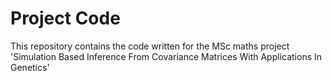 # Project Code
This repository contains the code written for the MSc maths project 'Simulation Based Inference From Covariance Matrices With Applications In Genetics'

